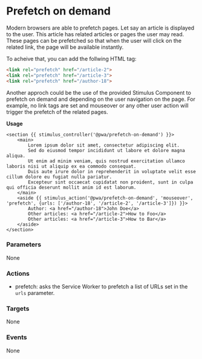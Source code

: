 # Prefetch on demand

Modern browsers are able to prefetch pages. Let say an article is displayed to the user. This article has related articles or pages the user may read. These pages can be prefetched so that when the user will click on the related link, the page will be available instantly.

To acheive that, you can add the follwing HTML tag:

```html
<link rel="prefetch" href="/article-2">
<link rel="prefetch" href="/article-3">
<link rel="prefetch" href="/author-18">
```

Another approch could be the use of the provided Stimulus Component to prefetch on demand and depending on the user navigation on the page. For example, no link tags are set and mouseover or any other user action will trigger the prefetch of the related pages.

**Usage**

```twig
<section {{ stimulus_controller('@pwa/prefetch-on-demand') }}>
    <main>
        Lorem ipsum dolor sit amet, consectetur adipiscing elit.
        Sed do eiusmod tempor incididunt ut labore et dolore magna aliqua.
        Ut enim ad minim veniam, quis nostrud exercitation ullamco laboris nisi ut aliquip ex ea commodo consequat.
        Duis aute irure dolor in reprehenderit in voluptate velit esse cillum dolore eu fugiat nulla pariatur.
        Excepteur sint occaecat cupidatat non proident, sunt in culpa qui officia deserunt mollit anim id est laborum.
    </main>
    <aside {{ stimulus_action('@pwa/prefetch-on-demand', 'mouseover', 'prefetch', {urls: ['/author-18', '/article-2', '/article-3']}) }}>
        Author: <a href="/author-18">John Doe</a>
        Other articles: <a href="/article-2">How to Foo</a>
        Other articles: <a href="/article-3">How to Bar</a>
    </aside>
</section>
```

### Parameters

None

### Actions

* prefetch: asks the Service Worker to prefetch a list of URLs set in the `urls` parameter.

### Targets

None

### Events

None
